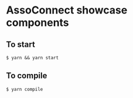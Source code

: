 # AssoConnect showcase components

## To start

```
$ yarn && yarn start
```

## To compile

```
$ yarn compile
```
